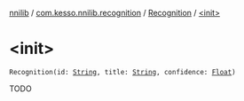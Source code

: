 [nnilib](../../index.md) / [com.kesso.nnilib.recognition](../index.md) / [Recognition](index.md) / [&lt;init&gt;](./-init-.md)

# &lt;init&gt;

`Recognition(id: `[`String`](https://kotlinlang.org/api/latest/jvm/stdlib/kotlin/-string/index.html)`, title: `[`String`](https://kotlinlang.org/api/latest/jvm/stdlib/kotlin/-string/index.html)`, confidence: `[`Float`](https://kotlinlang.org/api/latest/jvm/stdlib/kotlin/-float/index.html)`)`

TODO

